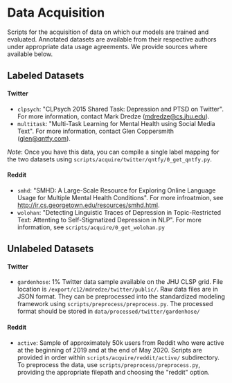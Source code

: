 # Data Acquisition

Scripts for the acquisition of data on which our models are trained and evaluated. Annotated datasets are available from their respective authors under appropriate data usage agreements. We provide sources where available below.

## Labeled Datasets

#### Twitter

* `clpsych`: "CLPsych 2015 Shared Task: Depression and PTSD on Twitter". For more information, contact Mark Dredze (mdredze@cs.jhu.edu).
* `multitask`: "Multi-Task Learning for Mental Health using Social Media Text". For more information, contact Glen Coppersmith (glen@qntfy.com).

*Note*: Once you have this data, you can compile a single label mapping for the two datasets using `scripts/acquire/twitter/qntfy/0_get_qntfy.py`.

#### Reddit

* `smhd`: "SMHD: A Large-Scale Resource for Exploring Online Language Usage for Multiple Mental Health Conditions". For more infroatmion, see http://ir.cs.georgetown.edu/resources/smhd.html.
* `wolohan`: "Detecting Linguistic Traces of Depression in Topic-Restricted Text: Attenting to Self-Stigmatized Depression in NLP". For more information, see `scripts/acquire/0_get_wolohan.py`

## Unlabeled Datasets

#### Twitter

* `gardenhose`: 1% Twitter data sample available on the JHU CLSP grid. File location is `/export/c12/mdredze/twitter/public/`. Raw data files are in JSON format. They can be preprocessed into the standardized modeling framework using `scripts/preprocess/preprocess.py`. The processed format should be stored in `data/processed/twitter/gardenhose/`

#### Reddit

* `active`: Sample of approximately 50k users from Reddit who were active at the beginning of 2019 and at the end of May 2020. Scripts are provided in order within `scripts/acquire/reddit/active/` subdirectory. To preprocess the data, use `scripts/preprocess/preprocess.py`, providing the appropriate filepath and choosing the "reddit" option.